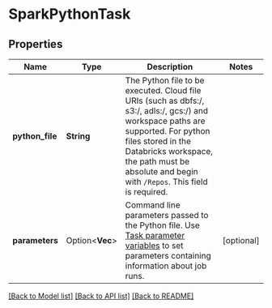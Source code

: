 # SparkPythonTask

## Properties

Name | Type | Description | Notes
------------ | ------------- | ------------- | -------------
**python_file** | **String** | The Python file to be executed. Cloud file URIs (such as dbfs:/, s3:/, adls:/, gcs:/) and workspace paths are supported. For python files stored in the Databricks workspace, the path must be absolute and begin with `/Repos`. This field is required. | 
**parameters** | Option<**Vec<String>**> | Command line parameters passed to the Python file.  Use [Task parameter variables](https://docs.databricks.com/jobs.html#parameter-variables) to set parameters containing information about job runs. | [optional]

[[Back to Model list]](../README.md#documentation-for-models) [[Back to API list]](../README.md#documentation-for-api-endpoints) [[Back to README]](../README.md)


